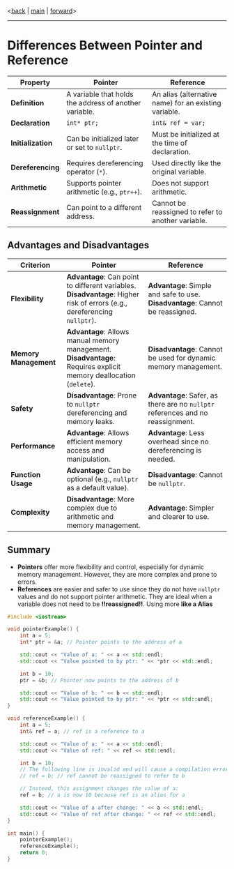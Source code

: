 <[back](cpp01_01_new_delete.md) | [main](/) | [forward](cpp01_03_filestream.md)>

---


# Differences Between Pointer and Reference

| **Property**          | **Pointer**                                         | **Reference**                                         |
|----------------------|-----------------------------------------------------|------------------------------------------------------|
| **Definition**       | A variable that holds the address of another variable. | An alias (alternative name) for an existing variable. |
| **Declaration**      | `int* ptr;`                                         | `int& ref = var;`                                    |
| **Initialization**   | Can be initialized later or set to `nullptr`.      | Must be initialized at the time of declaration.     |
| **Dereferencing**    | Requires dereferencing operator (`*`).            | Used directly like the original variable.          |
| **Arithmetic**       | Supports pointer arithmetic (e.g., `ptr++`).      | Does not support arithmetic.                        |
| **Reassignment**      | Can point to a different address.                  | Cannot be reassigned to refer to another variable.   |

## Advantages and Disadvantages

| **Criterion**        | **Pointer**                                         | **Reference**                                         |
|----------------------|-----------------------------------------------------|------------------------------------------------------|
| **Flexibility**      | **Advantage**: Can point to different variables. <br> **Disadvantage**: Higher risk of errors (e.g., dereferencing `nullptr`). | **Advantage**: Simple and safe to use. <br> **Disadvantage**: Cannot be reassigned. |
| **Memory Management**| **Advantage**: Allows manual memory management. <br> **Disadvantage**: Requires explicit memory deallocation (`delete`). | **Disadvantage**: Cannot be used for dynamic memory management. |
| **Safety**           | **Disadvantage**: Prone to `nullptr` dereferencing and memory leaks. | **Advantage**: Safer, as there are no `nullptr` references and no reassignment. |
| **Performance**      | **Advantage**: Allows efficient memory access and manipulation. | **Advantage**: Less overhead since no dereferencing is needed. |
| **Function Usage**   | **Advantage**: Can be optional (e.g., `nullptr` as a default value). | **Disadvantage**: Cannot be `nullptr`.               |
| **Complexity**       | **Disadvantage**: More complex due to arithmetic and memory management. | **Advantage**: Simpler and clearer to use.          |

## Summary

- **Pointers** offer more flexibility and control, especially for dynamic memory management. However, they are more complex and prone to errors.
- **References** are easier and safer to use since they do not have `nullptr` values and do not support pointer arithmetic. They are ideal when a variable does not need to be **!!reassigned!!**. Using more **like a Alias**

```cpp
#include <iostream>

void pointerExample() {
    int a = 5;
    int* ptr = &a; // Pointer points to the address of a

    std::cout << "Value of a: " << a << std::endl;
    std::cout << "Value pointed to by ptr: " << *ptr << std::endl;

    int b = 10;
    ptr = &b; // Pointer now points to the address of b

    std::cout << "Value of b: " << b << std::endl;
    std::cout << "Value pointed to by ptr: " << *ptr << std::endl;
}

void referenceExample() {
    int a = 5;
    int& ref = a; // ref is a reference to a

    std::cout << "Value of a: " << a << std::endl;
    std::cout << "Value of ref: " << ref << std::endl;

    int b = 10;
    // The following line is invalid and will cause a compilation error:
    // ref = b; // ref cannot be reassigned to refer to b

    // Instead, this assignment changes the value of a:
    ref = b; // a is now 10 because ref is an alias for a

    std::cout << "Value of a after change: " << a << std::endl;
    std::cout << "Value of ref after change: " << ref << std::endl;
}

int main() {
    pointerExample();
    referenceExample();
    return 0;
}
